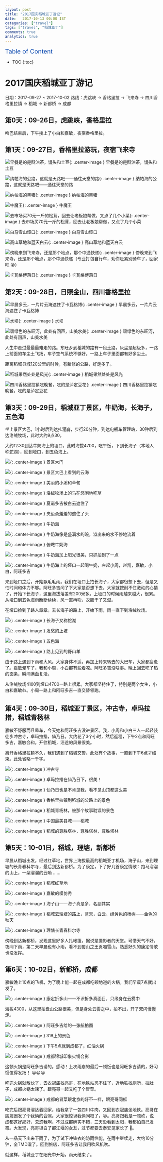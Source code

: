 ```yaml
---
layout: post
title: "2017国庆稻城亚丁游记"
date:   2017-10-13 00:00 IST
categories: ["travel"]
tags: ["travel", "稻城亚丁"]
comments: true
analytics: true
---
```


<span/>

<span style="color: #0645ad; font-size:20px">Table of Content<span/>

  * TOC
  {:toc}

# 2017国庆稻城亚丁游记

日期：2017-09-27 ~ 2017-10-02
路线：虎跳峡 -> 香格里拉 -> 飞来寺 -> 四川香格里拉镇 -> 稻城 -> 新都桥 -> 成都


## 第0天：09-26日，虎跳峡，香格里拉

哈巴结束后，下午接上了小白和嘉敏，夜宿香格里拉。

## 第1天：09-27日，香格里拉游玩，夜宿飞来寺

![早餐是的是酥油茶，馒头和土豆](/images/2017101301.jpg){: .center-image }
早餐是的是酥油茶，馒头和土豆

![纳帕海的公路，这就是天路吧——通往天堂的路](/images/2017101302.jpg){: .center-image }
纳帕海的公路，这就是天路吧——通往天堂的路

![纳帕海的黑猪](/images/2017101303.jpg){: .center-image }
纳帕海的黑猪

![牛魔王](/images/201710130.jpg){: .center-image }
牛魔王

![去市场买70元一斤的松茸，回去让老板娘帮做，又点了几个小菜](/images/201710130.jpg){: .center-image }
去市场买70元一斤的松茸，回去让老板娘帮做，又点了几个小菜

![白马雪山垭口](/images/201710130.jpg){: .center-image }
白马雪山垭口

![高山草地和蓝天白云](/images/201710130.jpg){: .center-image }
高山草地和蓝天白云

![傍晚来到飞来寺，还是那个地点，那个中通快递](/images/201710130.jpg){: .center-image }
傍晚来到飞来寺，还是那个地点，那个中通快递（专业打包自行车，劝你赶紧别骑车了，回家吧  😝）

![卡瓦格博落日](/images/201710130.jpg){: .center-image }
卡瓦格博落日

## 第2天：09-28日，日照金山，四川香格里拉

 

  
![早晨多云，一片片云海遮住了卡瓦格博](/images/201710130.jpg){: .center-image }
早晨多云，一片片云海遮住了卡瓦格博

![水坝](/images/201710130.jpg){: .center-image }
水坝

![碧绿色的东旺河，此处有回声，山美水美](/images/201710130.jpg){: .center-image }
碧绿色的东旺河，此处有回声，山美水美


人生中走过最最最难走的路。东旺乡到稻城的路有一段土路，灰尘是超级多，一路上前面的车尘土飞扬，车子空气系统不够好，一路上车子里面都有好多尘土。

距离稻城县城120公里的时候，有新修的公路，好走多了。

 
![稻城果然处处是风光](/images/201710130.jpg){: .center-image }
稻城果然处处是风光
 
![四川香格里拉镇吃晚餐，吃的是泸定豆花](/images/201710130.jpg){: .center-image }
四川香格里拉镇吃晚餐，吃的是泸定豆花

 

## 第3天：09-29日，稻城亚丁景区，牛奶海，长海子，五色海

 

坐上景区大巴，1小时后到达扎灌崩，步行20分钟，到达电瓶车管理站，30钟后到达洛绒牧场，此时大约9点30。

大约12:30到达牛奶海上的垭口，此时海拔4700，吃午饭，下到长海子（本地人称蛇湖），回到垭口，到五色海上。

![](/images/201710130.jpg){: .center-image }
景区大门

![](/images/201710130.jpg){: .center-image }
景区大巴上看到的云海

![](/images/201710130.jpg){: .center-image }
美丽的小溪和草甸

![](/images/201710130.jpg){: .center-image }
洛绒牧场上的马在悠闲地吃草

![](/images/201710130.jpg){: .center-image }
夏诺多吉被白云遮住了

![](/images/201710130.jpg){: .center-image }
央迈勇羞羞的遮住了头

![](/images/201710130.jpg){: .center-image }
牛奶海

![](/images/201710130.jpg){: .center-image }
牛奶海像是盛满水的碗，溢出来的水不停地流着

![](/images/201710130.jpg){: .center-image }
俯瞰牛奶海

![](/images/201710130.jpg){: .center-image }
牛奶海加上阳光很美，只抓拍到了一点

![](/images/201710130.jpg){: .center-image }
牛奶海上的垭口一起喝牛奶，左起小周，赵凯，嘉敏，小白，阿旺多吉

来到垭口之后，开始飘毛毛雨。我们在垭口上拍长海子，大家都很想下去，但是又怕时间和体力不够。阿旺多吉问了下大家是否想下去，大家就按耐不住激动的心情了，开始下长海子，这里海拔落差有200米多。上垭口的时候雨越来越大，很累。从垭口到五色海雨断断续续，风一直再吹，衣服干了又湿。

在垭口捡到了路人章章。去长海子的路上，开始下雨，雨一直下到洛绒牧场。

![](/images/201710130.jpg){: .center-image }
长海子又称蛇湖

![](/images/201710130.jpg){: .center-image }
发愁的上坡
 
![](/images/201710130.jpg){: .center-image }
五色海

![](/images/201710130.jpg){: .center-image }
路上见到的野山羊

由于路上遇到下雨和大风，大家身体不适，再加上转来转去的大巴车，大家都疲惫了。嘉敏晕车了，我和小周，小白都有些着凉。阿旺多吉没啥事。晚上回去吃了热的面条，瞬间满血复活。

从洛绒牧场4100到垭口4700一路上很累。大家都坚持住了，特别是两个女生，小白和嘉敏👍。小周一路上和阿旺多吉一直交替领跑。


## 第4天：09-30日，稻城亚丁景区，冲古寺，卓玛拉措，稻城青杨林

嘉敏不舒服而且晕车，今天她和阿旺多吉没进景区。我，小周和小白三人一起轻装徒步冲古寺，卓玛拉措，仙乃日。大约花了3个小时，然后返程，下午2点和阿旺多吉，嘉敏会和，开往稻城，沿途的风景很美。

离开香格里拉镇不久，我们遇到了稻城交警，此处有个故事，一直到下午6点才结束。此处省略一千字。

![](/images/201710130.jpg){: .center-image }
冲古寺

![](/images/201710130.jpg){: .center-image }
卓玛拉措在仙乃日下，很美！

![](/images/201710130.jpg){: .center-image }
仙乃日也是不肯见我，看不见山顶都这么美

![](/images/201710130.jpg){: .center-image }
香格里拉镇到稻城的公路上的景色

![](/images/201710130.jpg){: .center-image }
稻城青杨林，被那个故事耽误的景色

![](/images/201710130.jpg){: .center-image }
中国最美县城——稻城

![](/images/201710130.jpg){: .center-image }
稻城的尊胜塔林，尊胜塔林，尊胜塔林 

## 第5天：10-01日，稻城，理塘，新都桥

早晨从稻城出发，经过红草地，世界上海拔最高的稻城亚丁机场，海子山，来到理塘的长青春科尔寺，最后到达新都桥。为了康定，下了好几首康定情歌：跑马溜溜的山上，一朵溜溜的云呦 ......

![](/images/201710130.jpg){: .center-image }
稻城红草地

![](/images/201710130.jpg){: .center-image }
嘉敏的模仿秀

![](/images/201710130.jpg){: .center-image }
海子山——海子真是多，名副其实

![](/images/201710130.jpg){: .center-image }
稻城去理塘的路上，蓝天，白云，绿黄色的杨树——金色的秋天

![](/images/201710130.jpg){: .center-image }
理塘长青春科尔寺

傍晚到达新都桥，发现这里好多人扎帐篷，据说是摄影者的天堂。可惜天气不好，夜间下雨，第二天早晨也有小雨，看不到蜀山之王贡嘎雪山。熟悉好久的康定情歌也没发挥。

## 第6天：10-02日，新都桥，成都

嘉敏晚上10点的飞机，为了晚上能一起在成都吃顿地道的火锅，我们早晨7点就出发了。

![](/images/201710130.jpg){: .center-image }
康定折多山——不识折多真面目，只缘身在云雾中

海拔4300，从这里拍盘山公路很美，但是身处云雾之中，拍不出，开了双闪慢慢走。
 
![](/images/201710130.jpg){: .center-image }
阿旺多吉给的一张航拍图

![](/images/201710130.jpg){: .center-image }
318上的景色

![](/images/201710130.jpg){: .center-image }
下午5点就到成都了，红油火锅

![](/images/201710130.jpg){: .center-image }
成都锦城印象火锅合影

这顿火锅是阿旺多吉请的，感动！上次雨崩的最后一顿饭也是阿旺多吉请的，好习惯值得发扬！ 😀😀😀

吃完火锅就散伙了，去衣冠庙找亮哥，在地铁站忍不住了，近地铁找厕所，拉肚子，成都火锅太辣了。跟亮哥一起又吃了个冒菜。

![](/images/201710130.jpg){: .center-image } 
成都的冒菜跟北京的好不一样，跟亮哥同框


吃完后跟亮哥溜达着回家，给我拿了一包四川牛肉，又回到衣冠庙坐地铁。亮哥在朋友圈发了个我俩的合照，大家很惊讶我俩同框了，😝。亮哥跟我是一顿砍，说成都这好那好，忽悠我啊，不过成都确实不错，三天没看到太阳，我都怕自己发霉。大发现，亮哥坦白了都江堰的女友，过节都要去泰安见家长了 💐。

从一品天下出来下雨了，为了试下冲锋衣的防雨性能，在雨中继续走，大约10分钟，全TMD湿了。回到旅店，阿旺多吉让我用吹风机吹。

就这样，稻城亚丁在阳光中开始，雨天结束了。 